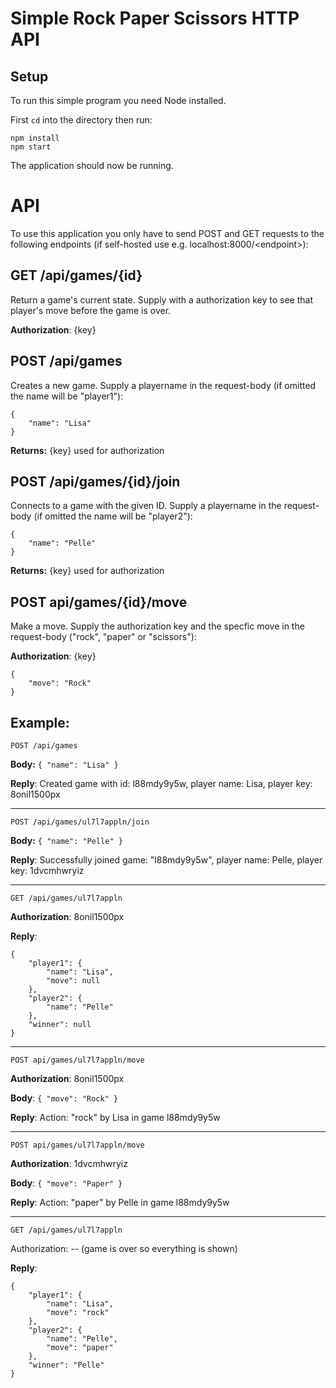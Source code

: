 # Simple Rock Paper Scissors HTTP API

## Setup

To run this simple program you need Node installed.

First ``cd`` into the directory then run:

```
npm install
npm start
```

The application should now be running.

# API

To use this application you only have to send POST and GET requests to the following endpoints (if self-hosted use e.g. localhost:8000/\<endpoint\>):

## GET /api/games/{id}
Return a game's current state. Supply with a authorization key to see that player's move before the game is over.

**Authorization**: {key}

## POST /api/games
Creates a new game. Supply a playername in the request-body (if omitted the name will be "player1"):
```
{
    "name": "Lisa"
}
```
**Returns:** {key} used for authorization

## POST /api/games/{id}/join
Connects to a game with the given ID. Supply a playername in the request-body (if omitted the name will be "player2"):
```
{
    "name": "Pelle"
}
```
**Returns:** {key} used for authorization

## POST api/games/{id}/move
Make a move. Supply the authorization key and the specfic move in the request-body ("rock", "paper" or "scissors"):

**Authorization**: {key}

```
{
	"move": "Rock"
}
```

## Example:
``POST /api/games``

**Body:**
``
{
"name": "Lisa"
}
``

**Reply**: Created game with id: l88mdy9y5w, player name: Lisa, player key: 8onil1500px

---

``POST /api/games/ul7l7appln/join``

**Body:**
``
{
"name": "Pelle"
}
``

**Reply**: Successfully joined game: "l88mdy9y5w", player name: Pelle, player key: 1dvcmhwryiz

---


``GET /api/games/ul7l7appln``

**Authorization**: 8onil1500px

**Reply**: 
```
{
	"player1": {
		"name": "Lisa",
		"move": null
	},
	"player2": {
		"name": "Pelle"
	},
	"winner": null
}
```

---

``POST api/games/ul7l7appln/move``

**Authorization**: 8onil1500px

**Body**:
``
{
"move": "Rock"
}
``

**Reply**: Action: "rock" by Lisa in game l88mdy9y5w

---

``POST api/games/ul7l7appln/move``

**Authorization**: 1dvcmhwryiz

**Body**:
``
{
"move": "Paper"
}
``

**Reply**: Action: "paper" by Pelle in game l88mdy9y5w

---

``GET /api/games/ul7l7appln``

Authorization: -- (game is over so everything is shown)

**Reply**: 
```
{
	"player1": {
		"name": "Lisa",
		"move": "rock"
	},
	"player2": {
		"name": "Pelle",
		"move": "paper"
	},
	"winner": "Pelle"
}
```




